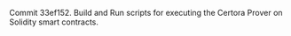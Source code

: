 Commit 33ef152.                    Build and Run scripts for executing the Certora Prover on Solidity smart contracts.
